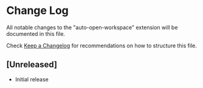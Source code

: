 # Change Log

All notable changes to the "auto-open-workspace" extension will be documented in this file.

Check [Keep a Changelog](http://keepachangelog.com/) for recommendations on how to structure this file.

## [Unreleased]

- Initial release